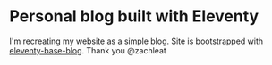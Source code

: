 # Personal blog built with Eleventy

I'm recreating my website as a simple blog.
Site is bootstrapped with [eleventy-base-blog](https://github.com/11ty/eleventy-base-blog).
Thank you @zachleat
